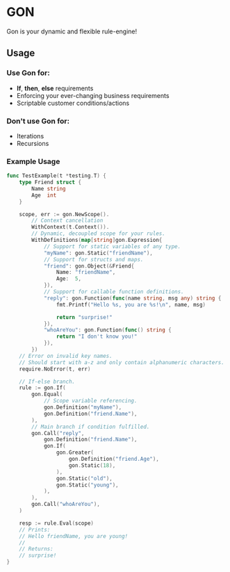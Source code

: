 # GON

Gon is your dynamic and flexible rule-engine!


## Usage

### Use Gon for:

* **If**, **then**, **else** requirements
* Enforcing your ever-changing business requirements
* Scriptable customer conditions/actions

### Don't use Gon for:

* Iterations
* Recursions


### Example Usage

```go
func TestExample(t *testing.T) {
	type Friend struct {
		Name string
		Age  int
	}

	scope, err := gon.NewScope().
        // Context cancellation
		WithContext(t.Context()).
        // Dynamic, decoupled scope for your rules.
		WithDefinitions(map[string]gon.Expression{
            // Support for static variables of any type.
			"myName": gon.Static("friendName"),
            // Support for structs and maps.
			"friend": gon.Object(&Friend{
				Name: "friendName",
				Age:  5,
			}),
            // Support for callable function definitions.
			"reply": gon.Function(func(name string, msg any) string {
				fmt.Printf("Hello %s, you are %s!\n", name, msg)

				return "surprise!"
			}),
			"whoAreYou": gon.Function(func() string {
				return "I don't know you!"
			}),
		})
    // Error on invalid key names.
    // Should start with a-z and only contain alphanumeric characters.
	require.NoError(t, err)

    // If-else branch.
	rule := gon.If(
		gon.Equal(
            // Scope variable referencing.
			gon.Definition("myName"),
			gon.Definition("friend.Name"),
		),
        // Main branch if condition fulfilled.
		gon.Call("reply",
			gon.Definition("friend.Name"),
			gon.If(
				gon.Greater(
					gon.Definition("friend.Age"),
					gon.Static(18),
				),
				gon.Static("old"),
				gon.Static("young"),
			),
		),
		gon.Call("whoAreYou"),
	)

	resp := rule.Eval(scope)
    // Prints:
    // Hello friendName, you are young!
    //
    // Returns:
    // surprise!
}
```